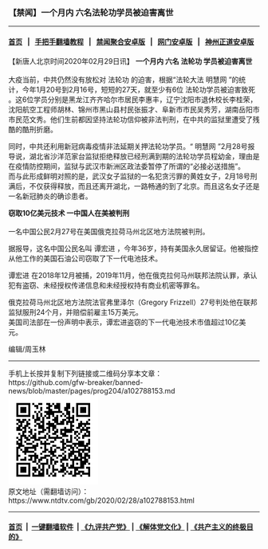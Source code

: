 ### 【禁闻】一个月内 六名法轮功学员被迫害离世
------------------------

#### [首页](https://github.com/gfw-breaker/banned-news/blob/master/README.md) &nbsp;&nbsp;|&nbsp;&nbsp; [手把手翻墙教程](https://github.com/gfw-breaker/guides/wiki) &nbsp;&nbsp;|&nbsp;&nbsp; [禁闻聚合安卓版](https://github.com/gfw-breaker/bn-android) &nbsp;&nbsp;|&nbsp;&nbsp; [网门安卓版](https://github.com/oGate2/oGate) &nbsp;&nbsp;|&nbsp;&nbsp; [神州正道安卓版](https://github.com/SzzdOgate/update) 



<div><div class="post_content" itemprop="articleBody">
 <p>
  【新唐人北京时间2020年02月29日讯】
  <strong>
   一个月内 六名
   <ok href="https://www.ntdtv.com/gb/法轮功.htm">
    法轮功
   </ok>
   学员被迫害离世
   <br/>
  </strong>
  <br/>
  大疫当前，中共仍然没有放松对
  <ok href="https://www.ntdtv.com/gb/法轮功.htm">
   法轮功
  </ok>
  的迫害，根据“法轮大法
  <ok href="https://www.ntdtv.com/gb/明慧网.htm">
   明慧网
  </ok>
  ”的统计，今年1月20号到2月16号，短短的27天，就至少有6位
  <ok href="https://www.ntdtv.com/gb/法轮功学员被迫害致死.htm">
   法轮功学员被迫害致死
  </ok>
  。这6位学员分别是黑龙江齐齐哈尔市居民李惠丰，辽宁沈阳市退休校长李桂荣，沈阳航空工程师胡林、锦州市黑山县村民张振才、阜新市市民吴秀芳，湖南岳阳市市民范文秀。他们生前都因坚持法轮功信仰被非法判刑，在中共的监狱里遭受了残酷的酷刑折磨。
 </p>
 <p>
  同时，中共还利用新冠病毒疫情非法延期关押法轮功学员。“
  <ok href="https://www.ntdtv.com/gb/明慧网.htm">
   明慧网
  </ok>
  ”2月28号报导说，湖北省沙洋范家台监狱拒绝释放已经刑满到期的法轮功学员程幼金，理由是在疫情防控期间，监狱与武汉市新洲区政法委暂停了所谓的“必接必送措施”。
  <br/>
  而与此形成鲜明对照的是，武汉女子监狱的一名犯贪污罪的黄姓女子，2月18号刑满后，不仅获得释放，而且还离开湖北，一路畅通的到了北京。而且这名女子还是一名新冠肺炎的确诊患者。
 </p>
 <p>
  <strong>
   窃取10亿美元技术 一中国人在美被判刑
   <br/>
  </strong>
  <br/>
  一名中国公民2月27号在美国俄克拉荷马州北区地方法院被判刑。
 </p>
 <p>
  据报导，这名中国公民名叫
  <ok href="https://www.ntdtv.com/gb/谭宏进.htm">
   谭宏进
  </ok>
  ，今年36岁，持有美国永久居留证。他被指控从他工作的美国石油公司窃取了下一代电池技术。
 </p>
 <p>
  <ok href="https://www.ntdtv.com/gb/谭宏进.htm">
   谭宏进
  </ok>
  在2018年12月被捕，2019年11月，他在俄克拉何马州联邦法院认罪，承认犯有盗窃、未经授权传递信息和未经授权持有商业机密等罪名。
 </p>
 <p>
  俄克拉荷马州北区地方法院法官弗里泽尔（Gregory Frizzell）27号判处他在联邦监狱服刑24个月，并赔偿前雇主15万美元。
  <br/>
  美国司法部在一份声明中表示，谭宏进盗窃的下一代电池技术市值超过10亿美元。
 </p>
 <p>
  编辑/周玉林
 </p>
 <div class="single_ad">
 </div>
</div>
</div>
<hr/>
手机上长按并复制下列链接或二维码分享本文章：<br/>
https://github.com/gfw-breaker/banned-news/blob/master/pages/prog204/a102788153.md <br/>
<a href='https://github.com/gfw-breaker/banned-news/blob/master/pages/prog204/a102788153.md'><img src='https://github.com/gfw-breaker/banned-news/blob/master/pages/prog204/a102788153.md.png'/></a> <br/>
原文地址（需翻墙访问）：https://www.ntdtv.com/gb/2020/02/28/a102788153.html


------------------------
#### [首页](https://github.com/gfw-breaker/banned-news/blob/master/README.md) &nbsp;|&nbsp; [一键翻墙软件](https://github.com/gfw-breaker/nogfw/blob/master/README.md) &nbsp;| [《九评共产党》](https://github.com/gfw-breaker/9ping.md/blob/master/README.md#九评之一评共产党是什么) | [《解体党文化》](https://github.com/gfw-breaker/jtdwh.md/blob/master/README.md) | [《共产主义的终极目的》](https://github.com/gfw-breaker/gczydzjmd.md/blob/master/README.md)


<img src='http://gfw-breaker.win/banned-news/pages/prog204/a102788153.md' width='0px' height='0px'/>